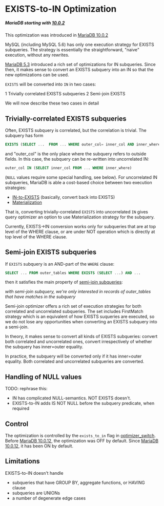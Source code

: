 # EXISTS-to-IN Optimization

##### MariaDB starting with [10.0.2](/kb/en/mariadb-1002-release-notes/)

This optimization was introduced in [MariaDB 10.0.2](/kb/en/mariadb-1002-release-notes/)

MySQL (including MySQL 5.6) has only one execution strategy for EXISTS subqueries. The strategy is essentially the straightforward, "naive" execution, without any rewrites.

[MariaDB 5.3](/kb/en/what-is-mariadb-53/) introduced a rich set of optimizations for IN subqueries. Since then, it makes sense to convert an EXISTS subquery into an IN so that the new optimizations can be used.

`EXISTS` will be converted into `IN` in two cases:

1 Trivially correlated EXISTS subqueries
2 Semi-join EXISTS

We will now describe these two cases in detail

## Trivially-correlated EXISTS subqueries

Often, EXISTS subquery is correlated, but the correlation is trivial. The subquery has form

```sql
EXISTS (SELECT ...  FROM ... WHERE outer_col= inner_col AND inner_where)
```

and "outer_col" is the only place where the subquery refers to outside fields.
In this case, the subquery can be re-written into uncorrelated IN:

```sql
outer_col IN (SELECT inner_col FROM ... WHERE inner_where)
```

(`NULL` values require some special handling, see below). For uncorrelated IN subqueries, MariaDB is able a cost-based choice between two execution strategies:

- [IN-to-EXISTS](/kb/en/non-semi-join-subquery-optimizations/#the-in-to-exists-transformation) (basically, convert back into EXISTS)
- [Materialization](/kb/en/non-semi-join-subquery-optimizations/#materialization-for-non-correlated-in-subqueries)

That is, converting trivially-correlated `EXISTS` into uncorrelated `IN` gives query optimizer an option to use Materialization strategy for the subquery.

Currently, EXISTS-&gt;IN conversion works only for subqueries that are at top
level of the WHERE clause, or are under NOT operation which is directly at top
level of the WHERE clause.

## Semi-join EXISTS subqueries

If `EXISTS` subquery is an AND-part of the `WHERE` clause:

```sql
SELECT ... FROM outer_tables WHERE EXISTS (SELECT ...) AND ...
```

then it satisfies the main property of [semi-join subqueries](/replication/optimization-and-tuning/query-optimizations/subquery-optimizations/semi-join-subquery-optimizations):

<em>with semi-join subquery, we're only interested in records of outer_tables that have matches in the subquery</em>

Semi-join optimizer offers a rich set of execution strategies for both
correlated and uncorrelated subqueries. The set includes FirstMatch strategy
which is an equivalent of how EXISTS suqueries are executed, so we do not lose
any opportunities when converting an EXISTS subquery into a semi-join.

In theory, it makes sense to convert all kinds of EXISTS subqueries: convert both
correlated and uncorrelated ones, convert irrespectively of whether the
subquery has inner=outer equality.

In practice, the subquery will be converted only if it has inner=outer equality.
Both correlated and uncorrelated subqueries are converted.

## Handling of NULL values

TODO: rephrase this:

- IN has complicated NULL-semantics. NOT EXISTS doesn't.
- EXISTS-to-IN adds IS NOT NULL before the subquery predicate, when required

## Control

The optimization is controlled by the `exists_to_in` flag in [optimizer_switch](/kb/en/server-system-variables/#optimizer_switch).  Before [MariaDB 10.0.12](/kb/en/mariadb-10012-release-notes/), the optimization was OFF by default. Since [MariaDB 10.0.12](/kb/en/mariadb-10012-release-notes/), it has been ON by default.

## Limitations

EXISTS-to-IN doesn't handle

- subqueries that have GROUP BY, aggregate functions, or HAVING clause
- subqueries are UNIONs
- a number of degenerate edge cases